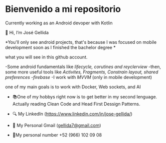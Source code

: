 # Bienvenido a mi repositorio
Currently working as an Android devoper with Kotlin

👋 Hi, I’m José Gellida


*You'll only see android projects, that's because I was focused on mobile development soon as I finished the bachelor degree *

what you will see in this github account.

-Some android fundamentals like *lifecycle, corutines and reyclerview*
-then, some more useful tools like *Activites, Fragments, Constrain layout, shared preferences*
-*firebase*
-I work with *MVVM* (only in mobile development)


one of my main goals is to work with Docker, Web sockets, and AI

- :books:One of my hobbys right now is to get better in my second lenguage. Actually reading Clean Code and Head First Dessign Patterns.


- :mag: My LinkedIn (https://www.linkedin.com/in/jose-gellida/)
- :email: My Personal Gmail (gellida7@gmail.com)
- :calling:My personal number +52 (966) 102 09 08


